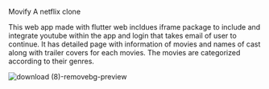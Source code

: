 Movify
A netflix clone

This web app made with flutter web incldues iframe package to include and integrate youtube within the app and login that takes email of user to continue. It has detailed page with information of movies and names of cast along with trailer covers for each movies. The movies are categorized according to their genres. 

![download (8)-removebg-preview](https://github.com/user-attachments/assets/4957bc0e-4c2b-46cb-bd46-b151120336cb)
